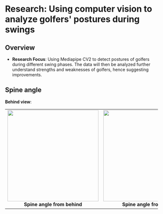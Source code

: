 # Research: Using computer vision to analyze golfers' postures during swings

## Overview
- **Research Focus**: Using Mediapipe CV2 to detect postures of golfers during different swing phases. The data will then be analyzed further understand strengths and weaknesses of golfers, hence suggesting improvements.

## Spine angle
**Behind view**:
  <table>
  <tr>
    <td align="center">
      <img src="https://github.com/user-attachments/assets/5f2d4703-30a6-49b3-be9e-ef522b715b46" width="300"/><br/>
      <b>Spine angle from behind</b>
    </td>
    <td align="center">
      <img src="https://github.com/user-attachments/assets/90a8d69d-9428-4c3b-a5a9-ab2d8fedc5f3" width="300"/><br/>
      <b>Spine angle from front</b>
    </td>
    <td align="center">
      <img src="https://github.com/user-attachments/assets/05cd0380-d28e-46c2-b58b-bfabc9f8c144" width="300"/><br/>
      <b>Spine angle from front</b>
    </td>
  </tr>
</table>

